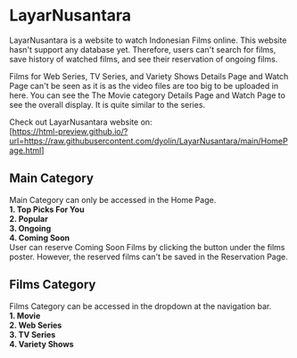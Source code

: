 # LayarNusantara
LayarNusantara is a website to watch Indonesian Films online. This website hasn't support any database yet.
Therefore, users can't search for films, save history of watched films, and see their reservation of ongoing films.

Films for Web Series, TV Series, and Variety Shows Details Page and Watch Page can't be seen as it is as the video files are too big to be uploaded in here.
You can see the The Movie category Details Page and Watch Page to see the overall display. It is quite similar to the series.

Check out LayarNusantara website on:\
[https://html-preview.github.io/?url=https://raw.githubusercontent.com/dyolin/LayarNusantara/main/HomePage.html]

## Main Category
Main Category can only be accessed in the Home Page.\
**1. Top Picks For You**\
**2. Popular**\
**3. Ongoing**\
**4. Coming Soon**\
      User can reserve Coming Soon Films by clicking the button under the films poster. However, the reserved films can't be saved in the Reservation Page.

## Films Category
Films Category can be accessed in the dropdown at the navigation bar.\
**1. Movie**\
**2. Web Series**\
**3. TV Series**\
**4. Variety Shows**
